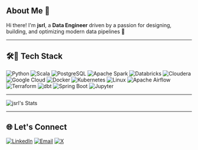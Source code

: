 ## About Me 👋

Hi there! I'm **jsrl**, a **Data Engineer** driven by a passion for designing, building, and optimizing modern data pipelines 🚀

---

## 🛠️🚀 Tech Stack

![Python](https://img.shields.io/static/v1?style=for-the-badge&message=Python&color=3776AB&logo=Python&logoColor=FFFFFF&label=)
![Scala](https://img.shields.io/badge/Scala-DC322F?style=for-the-badge&logo=Scala&logoColor=FFFFFF)
![PostgreSQL](https://img.shields.io/static/v1?style=for-the-badge&message=PostgreSQL&color=4169E1&logo=PostgreSQL&logoColor=FFFFFF&label=)
![Apache Spark](https://img.shields.io/badge/Apache%20Spark-E25A1C?style=for-the-badge&logo=Apache+Spark&logoColor=FFFFFF)
![Databricks](https://img.shields.io/badge/Databricks-FF3621?style=for-the-badge&logo=Databricks&logoColor=FFFFFF)
![Cloudera](https://img.shields.io/badge/Cloudera-F96702?style=for-the-badge&logo=Cloudera&logoColor=FFFFFF)
![Google Cloud](https://img.shields.io/static/v1?style=for-the-badge&message=Google+Cloud&color=4285F4&logo=Google+Cloud&logoColor=FFFFFF&label=)
![Docker](https://img.shields.io/static/v1?style=for-the-badge&message=Docker&color=2496ED&logo=Docker&logoColor=FFFFFF&label=)
![Kubernetes](https://img.shields.io/static/v1?style=for-the-badge&message=Kubernetes&color=326CE5&logo=Kubernetes&logoColor=FFFFFF&label=)
![Linux](https://img.shields.io/static/v1?style=for-the-badge&message=Linux&color=222222&logo=Linux&logoColor=FCC624&label=)
![Apache Airflow](https://img.shields.io/static/v1?style=for-the-badge&message=Apache+Airflow&color=017CEE&logo=Apache+Airflow&logoColor=FFFFFF&label=)
![Terraform](https://img.shields.io/badge/Terraform-844FBA?style=for-the-badge&logo=Terraform&logoColor=FFFFFF)
![dbt](https://img.shields.io/badge/dbt-FF694B?style=for-the-badge&logo=dbt&logoColor=FFFFFF)
![Spring Boot](https://img.shields.io/badge/Spring%20Boot-6DB33F?style=for-the-badge&logo=Spring+Boot&logoColor=FFFFFF)
![Jupyter](https://img.shields.io/badge/Jupyter-F37626?style=for-the-badge&logo=Jupyter&logoColor=FFFFFF)

---
<!-- ## 📊 GitHub Stats -->
![jsrl's Stats](https://github-readme-stats.vercel.app/api?username=jsrl&theme=vue-dark&show_icons=true&hide_border=true&count_private=true)
<!-- ![jsrl's Top Languages](https://github-readme-stats.vercel.app/api/top-langs/?username=jsrl&theme=vue-dark&show_icons=true&hide_border=true&layout=compact) -->

---

## 🌐 Let's Connect

[![LinkedIn](https://img.shields.io/badge/-LinkedIn-0077B5?style=flat&logo=linkedin&logoColor=white)](https://linkedin.com/in/jose-luis-rosello-ferrer)  [![Email](https://img.shields.io/badge/-Email-D14836?style=flat&logo=gmail&logoColor=white)](mailto:jose.luis.rosello.ferrer@gmail.com)  [![X](https://img.shields.io/badge/-X-000000?style=flat&logo=x&logoColor=white)](https://twitter.com/jorofer2)  

